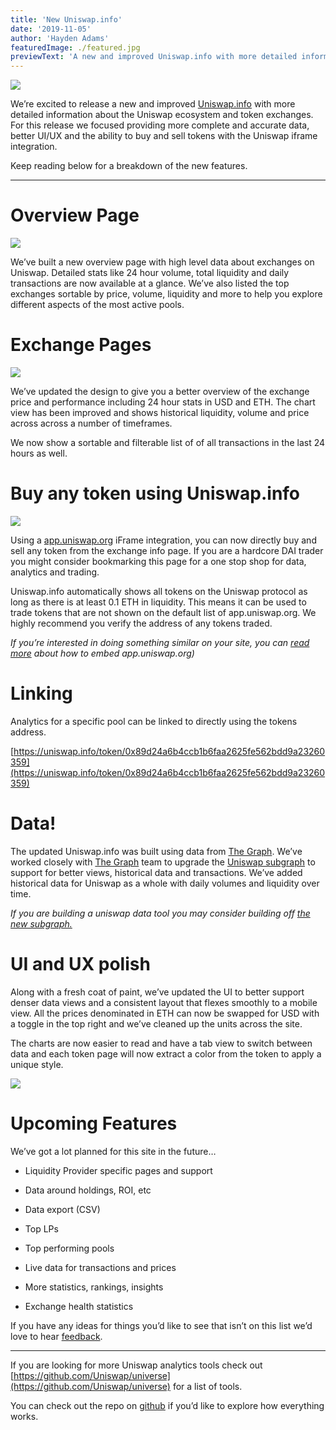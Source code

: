 ```yaml
---
title: 'New Uniswap.info'
date: '2019-11-05'
author: 'Hayden Adams'
featuredImage: ./featured.jpg
previewText: 'A new and improved Uniswap.info with more detailed information about the Uniswap ecosystem and token pools.'
---
```


![](https://cdn-images-1.medium.com/max/3200/1*QwjSzdnwzAYoU7rXCjEF5A.jpeg)

We’re excited to release a new and improved [Uniswap.info](http://uniswap.info/) with more detailed information about the Uniswap ecosystem and token exchanges. For this release we focused providing more complete and accurate data, better UI/UX and the ability to buy and sell tokens with the Uniswap iframe integration.

Keep reading below for a breakdown of the new features.

---

# Overview Page

![](https://cdn-images-1.medium.com/max/1900/1*hLD1rKF9GHBZZTevW1YZsg.gif)

We’ve built a new overview page with high level data about exchanges on Uniswap. Detailed stats like 24 hour volume, total liquidity and daily transactions are now available at a glance. We’ve also listed the top exchanges sortable by price, volume, liquidity and more to help you explore different aspects of the most active pools.

# Exchange Pages

![](https://cdn-images-1.medium.com/max/6208/1*CJuUyxt3cbBh3WIsPqHdFg.png)

We’ve updated the design to give you a better overview of the exchange price and performance including 24 hour stats in USD and ETH. The chart view has been improved and shows historical liquidity, volume and price across across a number of timeframes.

We now show a sortable and filterable list of of all transactions in the last 24 hours as well.

# Buy any token using Uniswap.info

![](https://cdn-images-1.medium.com/max/1900/1*keV-2_v_vCp-V7m_WTvVrQ.gif)

Using a [app.uniswap.org](http://app.uniswap.org) iFrame integration, you can now directly buy and sell any token from the exchange info page. If you are a hardcore DAI trader you might consider bookmarking this page for a one stop shop for data, analytics and trading.

Uniswap.info automatically shows all tokens on the Uniswap protocol as long as there is at least 0.1 ETH in liquidity. This means it can be used to trade tokens that are not shown on the default list of app.uniswap.org. We highly recommend you verify the address of any tokens traded.

_If you’re interested in doing something similar on your site, you can [read more](https://uniswap.org/docs/v2/interface-integration/iframe-integration/) about how to embed app.uniswap.org)_

# Linking

Analytics for a specific pool can be linked to directly using the tokens address.

[https://uniswap.info/token/0x89d24a6b4ccb1b6faa2625fe562bdd9a23260359](https://uniswap.info/token/0x89d24a6b4ccb1b6faa2625fe562bdd9a23260359)

# Data!

The updated Uniswap.info was built using data from [The Graph](https://thegraph.com/). We’ve worked closely with [The Graph](https://thegraph.com/) team to upgrade the [Uniswap subgraph](https://thegraph.com/explorer/subgraph/graphprotocol/uniswap) to support for better views, historical data and transactions. We’ve added historical data for Uniswap as a whole with daily volumes and liquidity over time.

_If you are building a uniswap data tool you may consider building off [the new subgraph.](https://github.com/graphprotocol/uniswap-subgraph)_

# UI and UX polish

Along with a fresh coat of paint, we’ve updated the UI to better support denser data views and a consistent layout that flexes smoothly to a mobile view. All the prices denominated in ETH can now be swapped for USD with a toggle in the top right and we’ve cleaned up the units across the site.

The charts are now easier to read and have a tab view to switch between data and each token page will now extract a color from the token to apply a unique style.

![](https://cdn-images-1.medium.com/max/9312/1*r-W2LsxkkKEubO1P-V9bNQ.jpeg)

# Upcoming Features

We’ve got a lot planned for this site in the future…

- Liquidity Provider specific pages and support

- Data around holdings, ROI, etc

- Data export (CSV)

- Top LPs

- Top performing pools

- Live data for transactions and prices

- More statistics, rankings, insights

- Exchange health statistics

If you have any ideas for things you’d like to see that isn’t on this list we’d love to hear [feedback](https://forms.gle/G2QWdCWnaaQYJboR7).

---

If you are looking for more Uniswap analytics tools check out [https://github.com/Uniswap/universe](https://github.com/Uniswap/universe) for a list of tools.

You can check out the repo on [github](https://github.com/Uniswap/uniswap-info) if you’d like to explore how everything works.